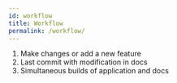```yaml
--- 
id: workflow
title: Workflow
permalink: /workflow/
---
```


1. Make changes or add a new feature
2. Last commit with modification in docs
3. Simultaneous builds of application and docs